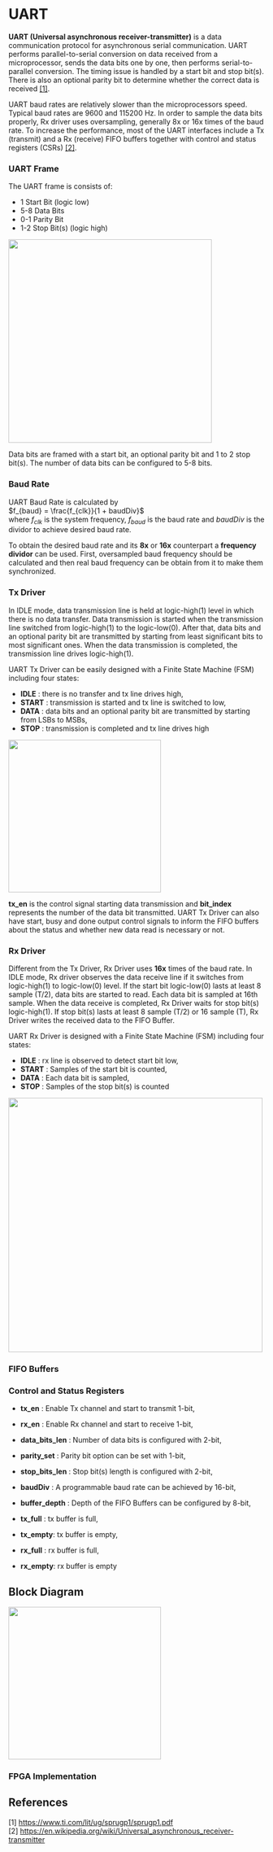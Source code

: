# UART
**UART (Universal asynchronous receiver-transmitter)** is a data communication protocol for asynchronous serial communication. UART performs parallel-to-serial conversion on data received from a microprocessor, sends the data bits one by one, then performs serial-to-parallel conversion. The timing issue is handled by a start bit and stop bit(s). There is also an optional parity bit to determine whether the correct data is received [[1]](https://www.ti.com/lit/ug/sprugp1/sprugp1.pdf).

UART baud rates are relatively slower than the microprocessors speed. Typical baud rates are 9600 and 115200 Hz. In order to sample the data bits properly, Rx driver uses oversampling, generally 8x or 16x times of the baud rate. To increase the performance, most of the UART interfaces include a Tx (transmit) and a Rx (receive) FIFO buffers together with control and status registers (CSRs) [[2]](https://en.wikipedia.org/wiki/Universal_asynchronous_receiver-transmitter). 

### UART Frame
The UART frame is consists of:
* 1 Start Bit (logic low)
* 5-8 Data Bits
* 0-1 Parity Bit
* 1-2 Stop Bit(s) (logic high)

<img src="https://user-images.githubusercontent.com/51496220/235833559-c95beef7-b57e-4a39-a183-48b0f1c9f09b.png" width="400">

Data bits are framed with a start bit, an optional parity bit and 1 to 2 stop bit(s). The number of data bits can be configured to 5-8 bits.


### Baud Rate
UART Baud Rate is calculated by \
$f_{baud} = \frac{f_{clk}}{1 + baudDiv}$ \
where $f_{clk}$ is the system frequency, $f_{baud}$ is the baud rate and $baudDiv$ is the dividor to achieve desired baud rate.

To obtain the desired baud rate and its **8x** or **16x** counterpart a **frequency dividor** can be used. First, oversampled baud frequency should be calculated and then real baud frequency can be obtain from it to make them synchronized.  

### Tx Driver
In IDLE mode, data transmission line is held at logic-high(1) level in which there is no data transfer. Data transmission is started when the transmission line switched from logic-high(1) to the logic-low(0). After that, data bits and an optional parity bit are transmitted by starting from least significant bits to most significant ones. When the data transmission is completed, the transmission line drives logic-high(1).

UART Tx Driver can be easily designed with a Finite State Machine (FSM) including four states:
* **IDLE**  : there is no transfer and tx line drives high,
* **START** : transmission is started and tx line is switched to low,
* **DATA**  : data bits and an optional parity bit are transmitted by starting from LSBs to MSBs,
* **STOP**  : transmission is completed and tx line drives high

<img src="https://user-images.githubusercontent.com/51496220/235855392-baff2e4c-54a5-4ead-aa35-21893fed8ad6.png" width="300">

**tx_en** is the control signal starting data transmission and **bit_index** represents the number of the data bit transmitted. 
UART Tx Driver can also have start, busy and done output control signals to inform the FIFO buffers about the status and whether new data read is necessary or not.

### Rx Driver
Different from the Tx Driver, Rx Driver uses **16x** times of the baud rate. In IDLE mode, Rx driver observes the data receive line if it switches from logic-high(1) to logic-low(0) level. If the start bit logic-low(0) lasts at least 8 sample (T/2), data bits are started to read. Each data bit is sampled at 16th sample. When the data receive is completed, Rx Driver waits for stop bit(s) logic-high(1). If stop bit(s) lasts at least 8 sample (T/2) or 16 sample (T), Rx Driver writes the received data to the FIFO Buffer.

UART Rx Driver is designed with a Finite State Machine (FSM) including four states:
* **IDLE**  : rx line is observed to detect start bit low,
* **START** : Samples of the start bit is counted,
* **DATA**  : Each data bit is sampled,
* **STOP**  : Samples of the stop bit(s) is counted

<img src="https://user-images.githubusercontent.com/51496220/236406776-2cf7b11c-54fc-47ef-b9f7-cc188a3bd035.png" width="500">


### FIFO Buffers


### Control and Status Registers
* **tx_en** : Enable Tx channel and start to transmit 1-bit,
* **rx_en** : Enable Rx channel and start to receive 1-bit,
* **data_bits_len** : Number of data bits is configured with 2-bit,
* **parity_set** : Parity bit option can be set with 1-bit,
* **stop_bits_len** : Stop bit(s) length is configured with 2-bit,
* **baudDiv** : A programmable baud rate can be achieved by 16-bit,
* **buffer_depth** : Depth of the FIFO Buffers can be configured by 8-bit,

* **tx_full** : tx buffer is full,
* **tx_empty**: tx buffer is empty,
* **rx_full** : rx buffer is full,
* **rx_empty**: rx buffer is empty


## Block Diagram
<img src="https://user-images.githubusercontent.com/51496220/235600974-d7dd7bc6-1c2c-4c13-9061-2960e5777a80.png" width="300">


### FPGA Implementation


## References
[1] https://www.ti.com/lit/ug/sprugp1/sprugp1.pdf   \
[2] https://en.wikipedia.org/wiki/Universal_asynchronous_receiver-transmitter
